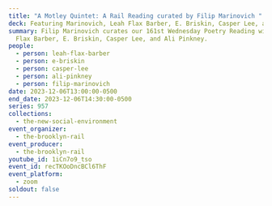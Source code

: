 ```yaml
---
title: "A Motley Quintet: A Rail Reading curated by Filip Marinovich "
deck: Featuring Marinovich, Leah Flax Barber, E. Briskin, Casper Lee, and Ali Pinkney
summary: Filip Marinovich curates our 161st Wednesday Poetry Reading with  Leah
  Flax Barber, E. Briskin, Casper Lee, and Ali Pinkney.
people:
  - person: leah-flax-barber
  - person: e-briskin
  - person: casper-lee
  - person: ali-pinkney
  - person: filip-marinovich
date: 2023-12-06T13:00:00-0500
end_date: 2023-12-06T14:30:00-0500
series: 957
collections:
  - the-new-social-environment
event_organizer:
  - the-brooklyn-rail
event_producer:
  - the-brooklyn-rail
youtube_id: 1iCn7o9_tso
event_id: recTKOoDncBCl6ThF
event_platform:
  - zoom
soldout: false
---
```

